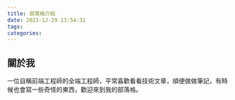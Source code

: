 ```yaml
---
title: 部落格介紹
date: 2023-12-29 13:54:31
tags:
categories:
---
```


## 關於我

一位自稱前端工程師的全端工程師，平常喜歡看看技術文章，順便做做筆記，有時候也會寫一些奇怪的東西，歡迎來到我的部落格。
